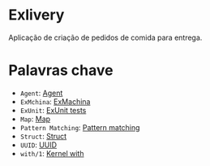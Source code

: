 # Exlivery
Aplicação de criação de pedidos de comida para entrega.

# Palavras chave
- `Agent`: [Agent](https://hexdocs.pm/elixir/Agent.html) 
- `ExMchina`: [ExMachina](https://hexdocs.pm/ex_machina/readme.html)
- `ExUnit`: [ExUnit tests](https://hexdocs.pm/ex_unit/1.12/ExUnit.Callbacks.html)
- `Map`: [Map](https://hexdocs.pm/elixir/Map.html)
- `Pattern Matching`: [Pattern matching](https://hexdocs.pm/elixir/patterns-and-guards.html)
- `Struct`: [Struct](https://hexdocs.pm/elixir/Kernel.html#struct/2)
- `UUID`: [UUID](https://hexdocs.pm/uuid/readme.html)
- `with/1`: [Kernel with](https://hexdocs.pm/elixir/Kernel.SpecialForms.html#with/1)

